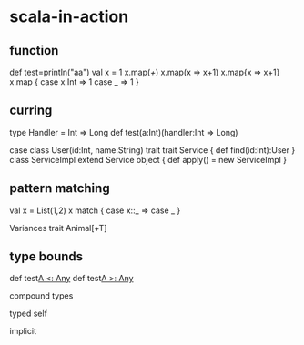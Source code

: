 # scala-in-action
## function
def test=println("aa")
val x = 1
x.map(_+_)
x.map(x => x+1)
x.map{x => x+1}
x.map {
  case x:Int => 1
  case _ => 1
}

## curring
type Handler = Int => Long
def test(a:Int)(handler:Int => Long)

case class User(id:Int, name:String)
trait
trait Service {
    def find(id:Int):User
 }
class ServiceImpl extend Service
object {
    def apply() = new ServiceImpl
}

## pattern matching
val x = List(1,2)
x match {
   case x::_ =>
   case _
}

Variances
trait Animal[+T]

## type bounds
def test[A <: Any](a:A)
def test[A >: Any](a:A)

compound types

typed self

implicit